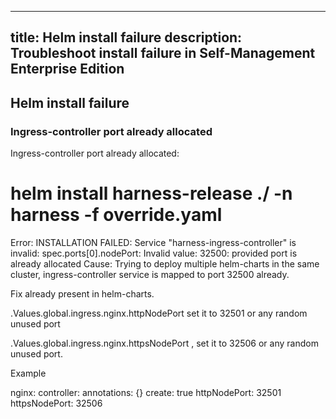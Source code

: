 
---
title: Helm install failure
description: Troubleshoot install failure in Self-Management Enterprise Edition
---

## Helm install failure


### Ingress-controller port already allocated

Ingress-controller port already allocated:


# helm install harness-release ./ -n harness -f override.yaml
Error: INSTALLATION FAILED: Service "harness-ingress-controller" is invalid: spec.ports[0].nodePort: Invalid value: 32500: provided port is already allocated
Cause: Trying to deploy multiple helm-charts in the same cluster, ingress-controller service is mapped to port 32500 already.

Fix already present in helm-charts.

.Values.global.ingress.nginx.httpNodePort set it to 32501 or any random unused port

.Values.global.ingress.nginx.httpsNodePort , set it to 32506 or any random unused port.

Example


nginx:
      controller:
        annotations: {}
      create: true
      httpNodePort: 32501
      httpsNodePort: 32506
 

